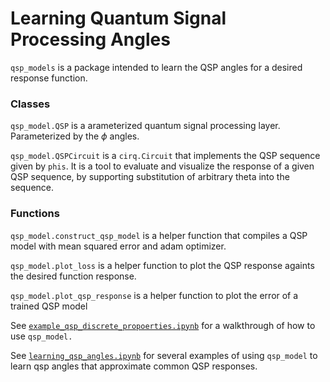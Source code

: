 # Learning Quantum Signal Processing Angles 


`qsp_models` is a package intended to learn the QSP angles for a desired response function. 

### Classes

`qsp_model.QSP` is a arameterized quantum signal processing layer. Parameterized by the $\phi$ angles.  

`qsp_model.QSPCircuit` is a `cirq.Circuit` that implements the QSP sequence given by `phis`. It is a tool to evaluate and visualize the response of a given QSP sequence, by supporting substitution of arbitrary theta into the sequence.

### Functions

`qsp_model.construct_qsp_model` is a helper function that compiles a QSP model with mean squared error and adam optimizer.

`qsp_model.plot_loss` is a helper function to plot the QSP response againts the desired function response.
	
`qsp_model.plot_qsp_response` is a helper function to plot the error of a trained QSP model 
  

See [`example_qsp_discrete_propoerties.ipynb`](https://github.com/jdocter/qsp/blob/main/example_qsp_discrete_propoerties.ipynb) for a walkthrough of how to use `qsp_model.`

See [`learning_qsp_angles.ipynb`](https://github.com/jdocter/qsp/blob/main/learning_qsp_angles.ipynb) for several examples of using `qsp_model` to learn qsp angles that approximate common QSP responses. 


